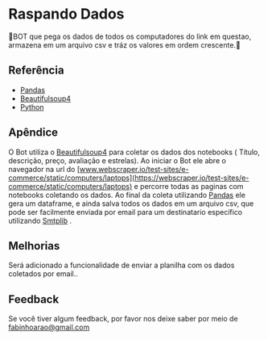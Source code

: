 
# Raspando Dados

🚀BOT que pega os dados de todos os computadores do link em questao, armazena em um arquivo csv e tráz os valores em ordem crescente.🚀


## Referência

 - [Pandas](https://pandas.pydata.org/docs/)
 - [Beautifulsoup4](https://pypi.org/project/beautifulsoup4/)
 - [Python](https://www.python.org/downloads/release/python-3100/)

## Apêndice



O Bot utiliza o [Beautifulsoup4](https://pypi.org/project/beautifulsoup4/) para coletar os dados dos notebooks ( Título, descrição, preço, avaliação e estrelas).
Ao iniciar o Bot ele abre o navegador na url do [www.webscraper.io/test-sites/e-commerce/static/computers/laptops](https://webscraper.io/test-sites/e-commerce/static/computers/laptops) e percorre todas as paginas com notebooks coletando os dados.
Ao final da coleta utilizando [Pandas](https://pandas.pydata.org/docs/) ele gera um dataframe, e ainda salva todos os dados em um arquivo csv, que pode ser facilmente enviada por email para um destinatario específico utilizando [Smtplib]() .
## Melhorias


Será adicionado a funcionalidade de enviar a planilha com os dados coletados por email..
## Feedback

Se você tiver algum feedback, por favor nos deixe saber por meio de fabinhoarao@gmail.com


